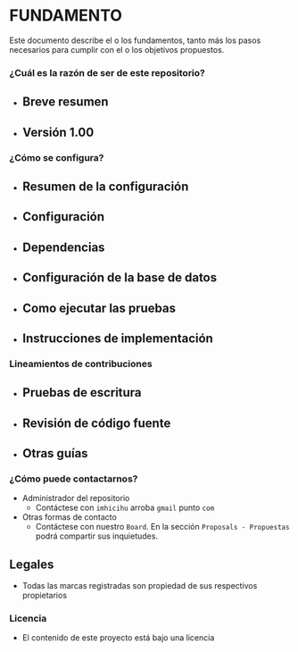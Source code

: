 # FUNDAMENTO #

Este documento describe el o los fundamentos, tanto más los pasos necesarios para cumplir con el o los objetivos propuestos.

### ¿Cuál es la razón de ser de este repositorio? ###

* Breve resumen
    - 
* Versión 1.00
    -

### ¿Cómo se configura? ###

* Resumen de la configuración
    - 
* Configuración
    - 
* Dependencias
    - 
* Configuración de la base de datos
    - 
* Como ejecutar las pruebas
    - 
* Instrucciones de implementación
    - 

### Lineamientos de contribuciones ###

* Pruebas de escritura
    - 
* Revisión de código fuente
    - 
* Otras guías
    -

### ¿Cómo puede contactarnos? ###

* Administrador del repositorio
    - Contáctese con `imhicihu` arroba `gmail` punto `com`
* Otras formas de contacto
    - Contáctese con nuestro `Board`. En la sección `Proposals - Propuestas` podrá compartir sus inquietudes.
    
## Legales ##

* Todas las marcas registradas son propiedad de sus respectivos propietarios

### Licencia ###

* El contenido de este proyecto está bajo una licencia 